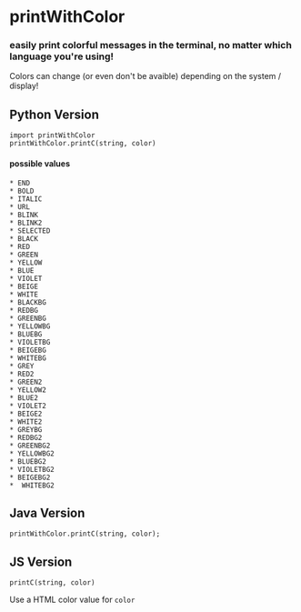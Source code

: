 # printWithColor
### easily print colorful messages in the terminal, no matter which language you're using!

Colors can  change (or even don't be avaible) depending on the system / display!  

## Python Version

```
import printWithColor
printWithColor.printC(string, color)
```
####  possible values

    * END
    * BOLD
    * ITALIC
    * URL
    * BLINK
    * BLINK2
    * SELECTED
    * BLACK
    * RED
    * GREEN
    * YELLOW
    * BLUE
    * VIOLET
    * BEIGE
    * WHITE
    * BLACKBG
    * REDBG
    * GREENBG
    * YELLOWBG
    * BLUEBG
    * VIOLETBG
    * BEIGEBG
    * WHITEBG
    * GREY
    * RED2
    * GREEN2
    * YELLOW2
    * BLUE2
    * VIOLET2
    * BEIGE2
    * WHITE2
    * GREYBG
    * REDBG2
    * GREENBG2
    * YELLOWBG2
    * BLUEBG2
    * VIOLETBG2
    * BEIGEBG2
    *  WHITEBG2
## Java Version

```
printWithColor.printC(string, color);
```

## JS Version

```
printC(string, color)
```
Use a HTML color value for `color`


